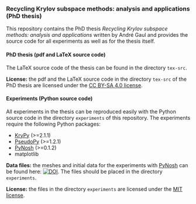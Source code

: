 ### Recycling Krylov subspace methods: analysis and applications (PhD thesis)

This repository contains the PhD thesis *Recycling Krylov subspace methods: analysis and applications* written by André Gaul and provides the source code for all experiments as well as for the thesis itself.

#### PhD thesis (pdf and LaTeX source code)
The LaTeX source code of the thesis can be found in the directory `tex-src`.

**License:** the pdf and the LaTeX source code in the directory `tex-src` of the PhD thesis are licensed under the [CC BY-SA 4.0 license](https://creativecommons.org/licenses/by-sa/4.0/deed.en_US).

#### Experiments (Python source code)
All experiments in the thesis can be reproduced easily with the Python source code in the directory `experiments` of this repository. The experiments require the following Python packages:
 * [KryPy](https://github.com/andrenarchy/krypy) (>=2.1.1)
 * [PseudoPy](https://github.com/andrenarchy/pseudopy) (>=1.2.1)
 * [PyNosh](https://github.com/nschloe/pynosh) (>=0.1.2)
 * matplotlib

**Data files:** the meshes and initial data for the experiments with [PyNosh](https://github.com/nschloe/pynosh) can be found here:
[![DOI](https://zenodo.org/badge/doi/10.5281/zenodo.11074.png)](http://dx.doi.org/10.5281/zenodo.11074). The files should be placed in the directory `experiments`.

**License:** the files in the directory `experiments` are licensed under the [MIT license](http://opensource.org/licenses/mit-license.php).
